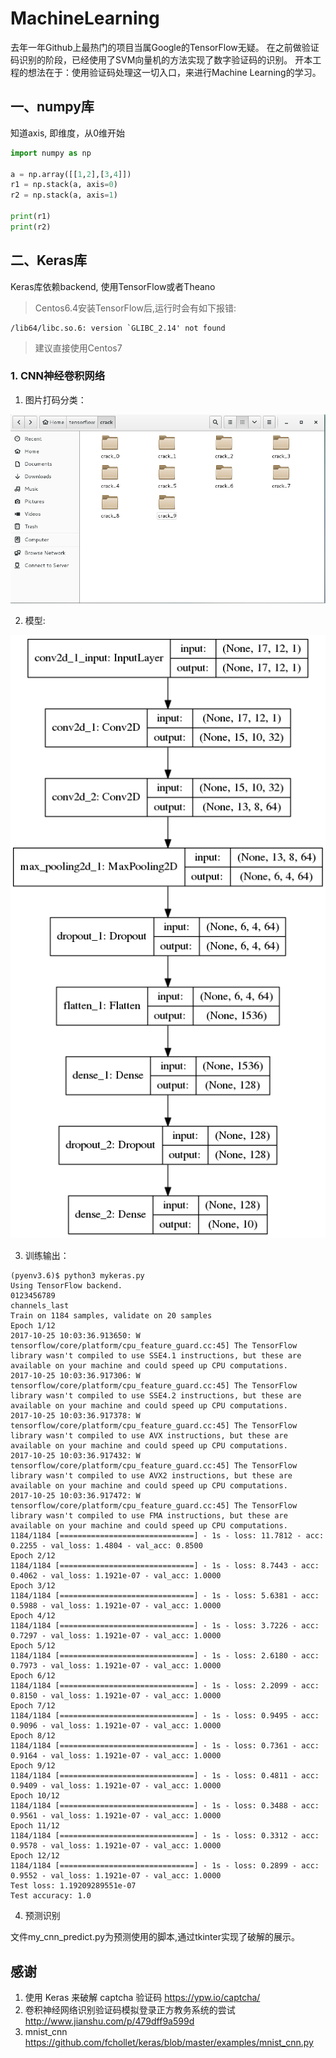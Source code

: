 # MachineLearning
去年一年Github上最热门的项目当属Google的TensorFlow无疑。
在之前做验证码识别的阶段，已经使用了SVM向量机的方法实现了数字验证码的识别。
开本工程的想法在于：使用验证码处理这一切入口，来进行Machine Learning的学习。

## 一、numpy库
知道axis, 即维度，从0维开始
```python
import numpy as np

a = np.array([[1,2],[3,4]])
r1 = np.stack(a, axis=0)
r2 = np.stack(a, axis=1)

print(r1)
print(r2)

```

## 二、Keras库
Keras库依赖backend, 使用TensorFlow或者Theano

>Centos6.4安装TensorFlow后,运行时会有如下报错:
```
/lib64/libc.so.6: version `GLIBC_2.14' not found
```
>建议直接使用Centos7

### 1. CNN神经卷积网络

1. 图片打码分类：

![index](https://github.com/SuperHighMan/MachineLearning/raw/master/image/crack_sample.png)

2. 模型:

![index](https://github.com/SuperHighMan/MachineLearning/raw/master/image/model_cnn.png)

3. 训练输出：
```
(pyenv3.6)$ python3 mykeras.py 
Using TensorFlow backend.
0123456789
channels_last
Train on 1184 samples, validate on 20 samples
Epoch 1/12
2017-10-25 10:03:36.913650: W tensorflow/core/platform/cpu_feature_guard.cc:45] The TensorFlow library wasn't compiled to use SSE4.1 instructions, but these are available on your machine and could speed up CPU computations.
2017-10-25 10:03:36.917306: W tensorflow/core/platform/cpu_feature_guard.cc:45] The TensorFlow library wasn't compiled to use SSE4.2 instructions, but these are available on your machine and could speed up CPU computations.
2017-10-25 10:03:36.917378: W tensorflow/core/platform/cpu_feature_guard.cc:45] The TensorFlow library wasn't compiled to use AVX instructions, but these are available on your machine and could speed up CPU computations.
2017-10-25 10:03:36.917432: W tensorflow/core/platform/cpu_feature_guard.cc:45] The TensorFlow library wasn't compiled to use AVX2 instructions, but these are available on your machine and could speed up CPU computations.
2017-10-25 10:03:36.917472: W tensorflow/core/platform/cpu_feature_guard.cc:45] The TensorFlow library wasn't compiled to use FMA instructions, but these are available on your machine and could speed up CPU computations.
1184/1184 [==============================] - 1s - loss: 11.7812 - acc: 0.2255 - val_loss: 1.4804 - val_acc: 0.8500
Epoch 2/12
1184/1184 [==============================] - 1s - loss: 8.7443 - acc: 0.4062 - val_loss: 1.1921e-07 - val_acc: 1.0000
Epoch 3/12
1184/1184 [==============================] - 1s - loss: 5.6381 - acc: 0.5988 - val_loss: 1.1921e-07 - val_acc: 1.0000
Epoch 4/12
1184/1184 [==============================] - 1s - loss: 3.7226 - acc: 0.7297 - val_loss: 1.1921e-07 - val_acc: 1.0000
Epoch 5/12
1184/1184 [==============================] - 1s - loss: 2.6180 - acc: 0.7973 - val_loss: 1.1921e-07 - val_acc: 1.0000
Epoch 6/12
1184/1184 [==============================] - 1s - loss: 2.2099 - acc: 0.8150 - val_loss: 1.1921e-07 - val_acc: 1.0000
Epoch 7/12
1184/1184 [==============================] - 1s - loss: 0.9495 - acc: 0.9096 - val_loss: 1.1921e-07 - val_acc: 1.0000
Epoch 8/12
1184/1184 [==============================] - 1s - loss: 0.7361 - acc: 0.9164 - val_loss: 1.1921e-07 - val_acc: 1.0000
Epoch 9/12
1184/1184 [==============================] - 1s - loss: 0.4811 - acc: 0.9409 - val_loss: 1.1921e-07 - val_acc: 1.0000
Epoch 10/12
1184/1184 [==============================] - 1s - loss: 0.3488 - acc: 0.9561 - val_loss: 1.1921e-07 - val_acc: 1.0000
Epoch 11/12
1184/1184 [==============================] - 1s - loss: 0.3312 - acc: 0.9578 - val_loss: 1.1921e-07 - val_acc: 1.0000
Epoch 12/12
1184/1184 [==============================] - 1s - loss: 0.2899 - acc: 0.9552 - val_loss: 1.1921e-07 - val_acc: 1.0000
Test loss: 1.19209289551e-07
Test accuracy: 1.0

```

4. 预测识别

文件my_cnn_predict.py为预测使用的脚本,通过tkinter实现了破解的展示。






## 感谢
1. 使用 Keras 来破解 captcha 验证码 https://ypw.io/captcha/
2. 卷积神经网络识别验证码模拟登录正方教务系统的尝试 http://www.jianshu.com/p/479dff9a599d
3. mnist_cnn https://github.com/fchollet/keras/blob/master/examples/mnist_cnn.py
